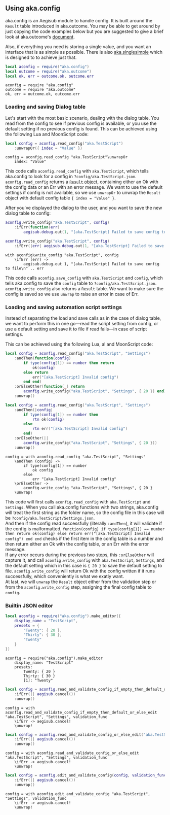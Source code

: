 ## Using aka.config

aka.config is an Aegisub module to handle config. It is built around the `Result` table introduced in aka.outcome. You may be able to get around by just copying the code examples below but you are suggested to give a brief look at aka.outcome's [document](Using%20aka.outcome.md).  

Also, if everything you need is storing a single value, and you want an interface that is as simple as possible. There is also [aka.singlesimple](Using%20aka.singlesimple.md) which is designed to to achieve just that.  

```lua
local aconfig = require("aka.config")
local outcome = require("aka.outcome")
local ok, err = outcome.ok, outcome.err
```
```moon
aconfig = require "aka.config"
outcome = require "aka.outcome"
ok, err = outcome.ok, outcome.err
```

### Loading and saving Dialog table

Let's start with the most basic scenario, dealing with the dialog table. You read from the config to see if previous config is available, or you use the default setting if no previous config is found. This can be achieved using the following Lua and MoonScript code:    
```lua
local config = aconfig.read_config("aka.TestScript")
    :unwrapOr({ index = "Value" })
```
```moon
config = aconfig.read_config "aka.TestScript"\unwrapOr
    index: "Value"
```
This code calls `aconfig.read_config` with `aka.TestScript`, which tells aka.config to look for a config in `?config/aka.TestScript.json`. `aconfig.read_config` returns a [`Result` object](Understanding%20aka.outcome), containing either an Ok with the config data or an Err with an error message. We want to use the default settings if config is not available, so we use `unwrapOr` to unwrap the `Result` object with default config table `{ index = "Value" }`.  

After you've displayed the dialog to the user, and you want to save the new dialog table to config:  
```lua
aconfig.write_config("aka.TestScript", config)
    :ifErr(function(err)
        aegisub.debug.out(1, "[aka.TestScript] Failed to save config to file\n" .. err) end)
```
```lua
aconfig.write_config("aka.TestScript", config)
    :ifErr(|err| aegisub.debug.out(1, "[aka.TestScript] Failed to save config to file\n" .. err))
```
```moon
with aconfig\write_config "aka.TestScript", config
    \ifErr (err) ->
        aegisub.debug.out 1, "[aka.TestScript] Failed to save config to file\n" .. err
```
This code calls `aconfig.save_config` with `aka.TestScript` and `config`, which tells aka.config to save the `config` table to `?config/aka.TestScript.json`. `aconfig.write_config` also returns a `Result` table. We want to make sure the config is saved so we use `unwrap` to raise an error in case of Err.  

### Loading and saving automation script settings

Instead of separating the load and save calls as in the case of dialog table, we want to perform this in one go—read the script setting from config, or use a default setting and save it to file if read fails—in case of script settings.  

This can be achieved using the following Lua, al and MoonScript code:  
```lua
local config = aconfig.read_config("aka.TestScript", "Settings")
    :andThen(function(config)
        if type(config[1]) == number then return
            ok(config)
        else return
            err("[aka.TestScript] Invalid config")
        end end)
    :orElseOther(function(_) return
        aconfig.write_config("aka.TestScript", "Settings", { 20 }) end)
    :unwrap()
```
```lua
local config = aconfig.read_config("aka.TestScript", "Settings")
    :andThen(|config|
        if type(config[1]) == number then
            rtn ok(config)
        else
            rtn err("[aka.TestScript] Invalid config")
        end)
    :orElseOther(||
        aconfig.write_config("aka.TestScript", "Settings", { 20 }))
    :unwrap()
```
```moon
config = with aconfig.read_config "aka.TestScript", "Settings"
    \andThen (config) ->
        if type(config[1]) == number
            ok config
        else
            err "[aka.TestScript] Invalid config"
    \orElseOther ->
        aconfig.write_config "aka.TestScript", "Settings", { 20 }
    \unwrap!
```
This code will first calls `aconfig.read_config` with `aka.TestScript` and `Settings`. When you call aka.config functions with two strings, aka.config will treat the first string as the folder name, so the config file in this case will be `?config/aka.TestScript/Settings.json`.  
And then if the config read successfully (literally `:andThen`), it will validate if the config is malformatted. `function(config) if type(config[1]) == number then return ok(config) else return err("[aka.TestScript] Invalid config") end end` checks if the first item in the config table is a number and then return either an Ok with the config table, or an Err with the error message.  
If any error occurs during the previous two steps, this `:orElseOther` will capture it, and call `aconfig.write_config` with `aka.TestScript`, `Settings`, and the default setting which in this case is `{ 20 }` to save the default setting to file. `aconfig.write_config` will return Ok with the config written if it runs successfully, which conveniently is what we exatly want.  
At last, we will `unwrap` the `Result` object either from the validation step or from the `aconfig.write_config` step, assigning the final config table to `config`.  

### Builtin JSON editor

```lua
local aconfig = require("aka.config").make_editor({
    display_name = "TestScript",
    presets = {
        "Twenty": { 20 },
        "Thirty": { 30 },
        "Twenty"
    }
})
```
```moon
aconfig = require("aka.config").make_editor
    display_name: "TestScript"
    presets:
        Twenty: { 20 }
        Thirty: { 30 }
        [1]: "Twenty"
```

```lua
local config = aconfig.read_and_validate_config_if_empty_then_default_or_else_edit("aka.TestScript", "Settings", validation_func)
    :ifErr(|| aegisub.cancel())
    :unwrap()
```
```moon
config = with aconfig.read_and_validate_config_if_empty_then_default_or_else_edit "aka.TestScript", "Settings", validation_func
    \ifErr -> aegisub.cancel!
    \unwrap!
```

```lua
local config = aconfig.read_and_validate_config_or_else_edit("aka.TestScript", "Settings", validation_func)
    :ifErr(|| aegisub.cancel())
    :unwrap()
```
```moon
config = with aconfig.read_and_validate_config_or_else_edit "aka.TestScript", "Settings", validation_func
    \ifErr -> aegisub.cancel!
    \unwrap!
```

```lua
local config = aconfig.edit_and_validate_config(config, validation_func)
    :ifErr(|| aegisub.cancel())
    :unwrap()
```
```moon
config = with aconfig.edit_and_validate_config "aka.TestScript", "Settings", validation_func
    \ifErr -> aegisub.cancel!
    \unwrap!
```

